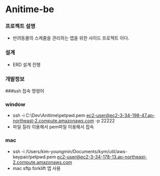 # Anitime-be

### 프로젝트 설명
- 반려동물의 스케줄을 관리하는 앱을 위한 사이드 프로젝트 이다.

### 설계
 - ERD 설계 진행


### 개발정보


###ssh 접속 명령어


### window
 - ssh -i C:\Dev\Anitime\petpwd.pem ec2-user@ec2-3-34-198-47.ap-northeast-2.compute.amazonaws.com -p 22222
 - 파일 질라 이용해서 pem파일 이용해서 접속

### mac
 - ssh -i /Users/kim-youngmin/Documents/kym/util/aws-keypair/petpwd.pem ec2-user@ec2-3-34-178-13.ap-northeast-2.compute.amazonaws.com
 - mac sftp forklift 앱 사용


